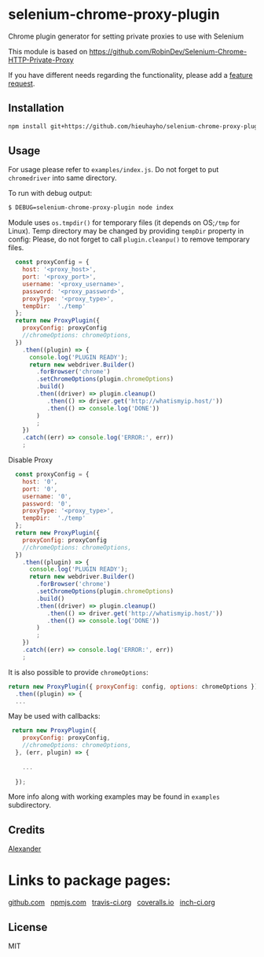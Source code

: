 # selenium-chrome-proxy-plugin

Chrome plugin generator for setting private proxies to use with Selenium


This module is based on https://github.com/RobinDev/Selenium-Chrome-HTTP-Private-Proxy



If you have different needs regarding the functionality, please add a [feature request](https://github.com/alykoshin/selenium-chrome-proxy-plugin/issues).


## Installation

```sh
npm install git+https://github.com/hieuhayho/selenium-chrome-proxy-plugin.git
```

## Usage

For usage please refer to `examples/index.js`.
Do not forget to put `chromedriver` into same directory.  

To run with debug output:

```sh
$ DEBUG=selenium-chrome-proxy-plugin node index
```

Module uses `os.tmpdir()` for temporary files (it depends on OS;`/tmp` for Linux). 
Temp directory may be changed by providing `tempDir` property in config:
Please, do not forget to call `plugin.cleanpu()` to remove temporary files.

```js
  const proxyConfig = {
    host: '<proxy_host>',
    port: '<proxy_port>', 
    username: '<proxy_username>', 
    password: '<proxy_password>',
    proxyType: '<proxy_type>',
    tempDir:  './temp' 
  };
  return new ProxyPlugin({
    proxyConfig: proxyConfig
    //chromeOptions: chromeOptions,
  })
    .then((plugin) => {
      console.log('PLUGIN READY');
      return new webdriver.Builder()
        .forBrowser('chrome')
        .setChromeOptions(plugin.chromeOptions)
        .build()
        .then((driver) => plugin.cleanup()
           .then(() => driver.get('http://whatismyip.host/'))
           .then(() => console.log('DONE'))
        )
        ;
    })
    .catch((err) => console.log('ERROR:', err))
    ;
```

Disable Proxy

```js
  const proxyConfig = {
    host: '0',
    port: '0', 
    username: '0', 
    password: '0',
    proxyType: '<proxy_type>',
    tempDir:  './temp' 
  };
  return new ProxyPlugin({
    proxyConfig: proxyConfig
    //chromeOptions: chromeOptions,
  })
    .then((plugin) => {
      console.log('PLUGIN READY');
      return new webdriver.Builder()
        .forBrowser('chrome')
        .setChromeOptions(plugin.chromeOptions)
        .build()
        .then((driver) => plugin.cleanup()
           .then(() => driver.get('http://whatismyip.host/'))
           .then(() => console.log('DONE'))
        )
        ;
    })
    .catch((err) => console.log('ERROR:', err))
    ;
```

It is also possible to provide `chromeOptions`:

```js 
return new ProxyPlugin({ proxyConfig: config, options: chromeOptions })
  .then((plugin) => {
  ...
```

May be used with callbacks:

```js
 return new ProxyPlugin({
    proxyConfig: proxyConfig,
    //chromeOptions: chromeOptions,
  }, (err, plugin) => {
  
    ...
    
  });
```

More info along with working examples may be found in `examples` subdirectory.


## Credits
[Alexander](https://github.com/alykoshin/)


# Links to package pages:

[github.com](https://github.com/alykoshin/selenium-chrome-proxy-plugin) &nbsp; [npmjs.com](https://www.npmjs.com/package/selenium-chrome-proxy-plugin) &nbsp; [travis-ci.org](https://travis-ci.org/alykoshin/selenium-chrome-proxy-plugin) &nbsp; [coveralls.io](https://coveralls.io/github/alykoshin/selenium-chrome-proxy-plugin) &nbsp; [inch-ci.org](https://inch-ci.org/github/alykoshin/selenium-chrome-proxy-plugin)


## License

MIT
